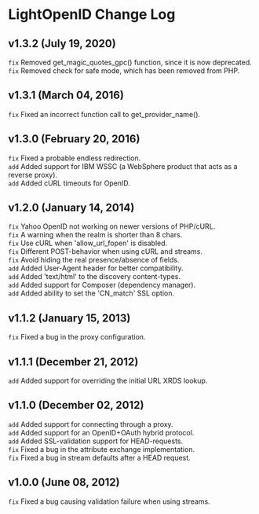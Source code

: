 # LightOpenID Change Log

## v1.3.2 (July 19, 2020)

`fix` Removed get_magic_quotes_gpc() function, since it is now deprecated.
`fix` Removed check for safe mode, which has been removed from PHP.

## v1.3.1 (March 04, 2016)

`fix` Fixed an incorrect function call to get_provider_name().  

## v1.3.0 (February 20, 2016)

`fix` Fixed a probable endless redirection.  
`add` Added support for IBM WSSC (a WebSphere product that acts as a reverse proxy).  
`add` Added cURL timeouts for OpenID.  

## v1.2.0 (January 14, 2014)

`fix` Yahoo OpenID not working on newer versions of PHP/cURL.  
`fix` A warning when the realm is shorter than 8 chars.  
`fix` Use cURL when 'allow_url_fopen' is disabled.  
`fix` Different POST-behavior when using cURL and streams.  
`fix` Avoid hiding the real presence/absence of fields.  
`add` Added User-Agent header for better compatibility.  
`add` Added 'text/html' to the discovery content-types.  
`add` Added support for Composer (dependency manager).  
`add` Added ability to set the 'CN_match' SSL option.  


## v1.1.2 (January 15, 2013)

`fix` Fixed a bug in the proxy configuration.  


## v1.1.1 (December 21, 2012)

`add` Added support for overriding the initial URL XRDS lookup.  


## v1.1.0 (December 02, 2012)

`add` Added support for connecting through a proxy.  
`add` Added support for an OpenID+OAuth hybrid protocol.  
`add` Added SSL-validation support for HEAD-requests.  
`fix` Fixed a bug in the attribute exchange implementation.  
`fix` Fixed a bug in stream defaults after a HEAD request.  


## v1.0.0 (June 08, 2012)
`fix` Fixed a bug causing validation failure when using streams.
